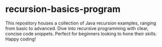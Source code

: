 # recursion-basics-program
This repository houses a collection of Java recursion examples, ranging from basic to advanced. Dive into recursive programming with clear, concise code snippets. Perfect for beginners looking to hone their skills. Happy coding!
